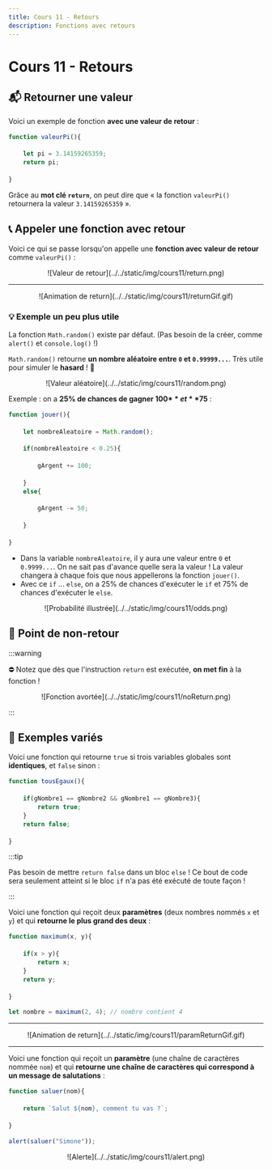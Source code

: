 ```yaml
---
title: Cours 11 - Retours
description: Fonctions avec retours
---
```


# Cours 11 - Retours

## 📬 Retourner une valeur

Voici un exemple de fonction **avec une valeur de retour** :

```js showLineNumbers
function valeurPi(){

    let pi = 3.14159265359;
    return pi;

}
```

Grâce au **mot clé `return`**, on peut dire que « la fonction `valeurPi()` retournera la valeur `3.14159265359` ».

## 📞 Appeler une fonction avec retour

Voici ce qui se passe lorsqu'on appelle une **fonction avec valeur de retour** comme `valeurPi()` :

<center>![Valeur de retour](../../static/img/cours11/return.png)</center>

<hr/>

<center>![Animation de return](../../static/img/cours11/returnGif.gif)</center>

### 💡 Exemple un peu plus utile

La fonction `Math.random()` existe par défaut. (Pas besoin de la créer, comme `alert()` et `console.log()` !)

`Math.random()` retourne **un nombre aléatoire entre `0` et `0.99999...`**. Très utile pour simuler le **hasard** ! 🎲

<center>![Valeur aléatoire](../../static/img/cours11/random.png)</center>

Exemple : on a **25% de chances de gagner 100$** et **75% de chances de perdre 50$** :

```js showLineNumbers
function jouer(){

    let nombreAleatoire = Math.random();

    if(nombreAleatoire < 0.25){

        gArgent += 100;

    }
    else{

        gArgent -= 50;

    }

}
```

* Dans la variable `nombreAleatoire`, il y aura une valeur entre `0` et `0.9999...`. On ne sait pas d'avance quelle sera la valeur ! La valeur changera à chaque fois que nous appellerons la fonction `jouer()`.
* Avec ce `if` ... `else`, on a 25% de chances d'exécuter le `if` et 75% de chances d'exécuter le `else`.

<center>![Probabilité illustrée](../../static/img/cours11/odds.png)</center>

## 🛑 Point de non-retour

:::warning

⛔ Notez que dès que l'instruction `return` est exécutée, **on met fin** à la fonction !

<center>![Fonction avortée](../../static/img/cours11/noReturn.png)</center>

:::

## 📜 Exemples variés

Voici une fonction qui retourne `true` si trois variables globales sont **identiques**, et `false` sinon :

```js showLineNumbers
function tousEgaux(){

    if(gNombre1 == gNombre2 && gNombre1 == gNombre3){
        return true;
    }
    return false;

}
```

:::tip

Pas besoin de mettre `return false` dans un bloc `else` ! Ce bout de code sera seulement atteint si le bloc `if` n'a pas été exécuté de toute façon !

:::

Voici une fonction qui reçoit deux **paramètres** (deux nombres nommés `x` et `y`) et qui **retourne le plus grand des deux** :

```js showLineNumbers
function maximum(x, y){

    if(x > y){
        return x;
    }
    return y;

}
```

```js
let nombre = maximum(2, 4); // nombre contient 4
```

<hr/>

<center>![Animation de return](../../static/img/cours11/paramReturnGif.gif)</center>

<hr/>

Voici une fonction qui reçoit un **paramètre** (une chaîne de caractères nommée `nom`) et qui **retourne une chaîne de caractères qui correspond à un message de salutations** :

```js showLineNumbers
function saluer(nom){

    return `Salut ${nom}, comment tu vas ?`;

}
```

```js
alert(saluer("Simone"));
```

<center>![Alerte](../../static/img/cours11/alert.png)</center>